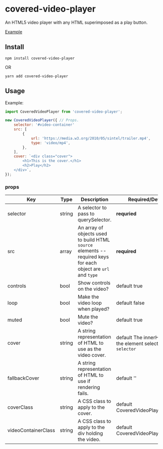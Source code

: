 # covered-video-player

An HTML5 video player with any HTML superimposed as a play button.

[Example](https://johnwatkins0.github.io/covered-video-player/)

## Install

```
npm install covered-video-player
```
OR
```
yarn add covered-video-player
```

## Usage

Example:
```Javascript
import CoveredVideoPlayer from 'covered-video-player';

new CoveredVideoPlayer({ // Props.
	selector: '#video-container'
	src: [
		{
			url: 'https://media.w3.org/2010/05/sintel/trailer.mp4',
			type: 'video/mp4',
		},
	],
	cover: `<div class="cover">
		<h1>This is the cover.</h1>
		<h2>Play</h2>
	</div>`,
});
```

### props

Key | Type | Description | Required/Default
--- | --- | --- | ---
selector | string | A selector to pass to querySelector. | **requried**
src | array | An array of objects used to build HTML `source` elements -- required keys for each object are `url` and `type` | **required**
controls | bool | Show controls on the video? | default true
loop | bool | Make the video loop when played? | default false
muted | bool | Mute the video? | default true
cover | string | A string representation of HTML to use as the video cover. | default The innerHTML of the element selected by `selector`
fallbackCover | string | A string representation of HTML to use if rendering fails. | default ''
coverClass | string | A CSS class to apply to the cover. | default CoveredVideoPlayer__cover
videoContainerClass | string | A CSS class to apply to the div holding the video. | default CoveredVideoPlayer__video

